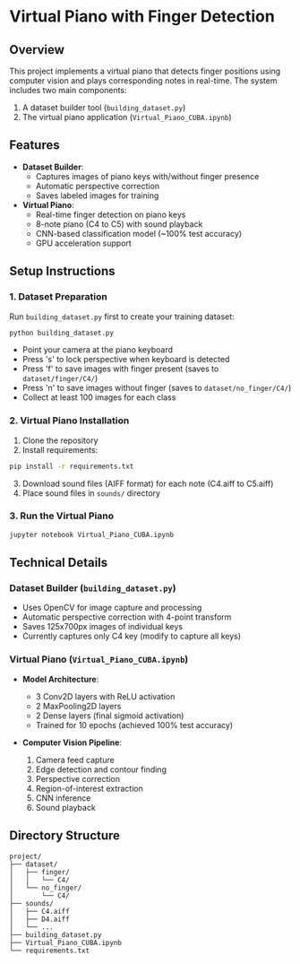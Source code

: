 # Virtual Piano with Finger Detection

## Overview
This project implements a virtual piano that detects finger positions using computer vision and plays corresponding notes in real-time. The system includes two main components:
1. A dataset builder tool (`building_dataset.py`)
2. The virtual piano application (`Virtual_Piano_CUBA.ipynb`)

## Features
- **Dataset Builder**:
  - Captures images of piano keys with/without finger presence
  - Automatic perspective correction
  - Saves labeled images for training
- **Virtual Piano**:
  - Real-time finger detection on piano keys
  - 8-note piano (C4 to C5) with sound playback
  - CNN-based classification model (~100% test accuracy)
  - GPU acceleration support

## Setup Instructions

### 1. Dataset Preparation
Run `building_dataset.py` first to create your training dataset:
```bash
python building_dataset.py
```
- Point your camera at the piano keyboard
- Press 's' to lock perspective when keyboard is detected
- Press 'f' to save images with finger present (saves to `dataset/finger/C4/`)
- Press 'n' to save images without finger (saves to `dataset/no_finger/C4/`)
- Collect at least 100 images for each class

### 2. Virtual Piano Installation
1. Clone the repository
2. Install requirements:
```bash
pip install -r requirements.txt
```
3. Download sound files (AIFF format) for each note (C4.aiff to C5.aiff)
4. Place sound files in `sounds/` directory

### 3. Run the Virtual Piano
```bash
jupyter notebook Virtual_Piano_CUBA.ipynb
```

## Technical Details

### Dataset Builder (`building_dataset.py`)
- Uses OpenCV for image capture and processing
- Automatic perspective correction with 4-point transform
- Saves 125x700px images of individual keys
- Currently captures only C4 key (modify to capture all keys)

### Virtual Piano (`Virtual_Piano_CUBA.ipynb`)
- **Model Architecture**:
  - 3 Conv2D layers with ReLU activation
  - 2 MaxPooling2D layers
  - 2 Dense layers (final sigmoid activation)
  - Trained for 10 epochs (achieved 100% test accuracy)

- **Computer Vision Pipeline**:
  1. Camera feed capture
  2. Edge detection and contour finding
  3. Perspective correction
  4. Region-of-interest extraction
  5. CNN inference
  6. Sound playback

## Directory Structure
```
project/
├── dataset/
│   ├── finger/
│   │   └── C4/
│   └── no_finger/
│       └── C4/
├── sounds/
│   ├── C4.aiff
│   ├── D4.aiff
│   └── ... 
├── building_dataset.py
├── Virtual_Piano_CUBA.ipynb
└── requirements.txt
```

